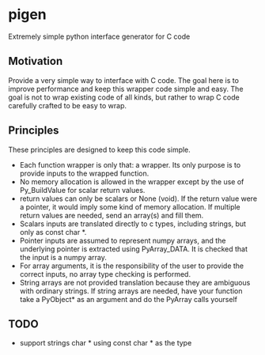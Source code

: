 # pigen
Extremely simple python interface generator for C code

Motivation
----------

Provide a very simple way to interface with C code.  The goal here is to
improve performance and keep this wrapper code simple and easy.  The goal is
not to wrap existing code of all kinds, but rather to wrap C code carefully
crafted to be easy to wrap.

Principles
----------

These principles are designed to keep this code simple.

- Each function wrapper is only that: a wrapper.  Its only 
  purpose is to provide inputs to the wrapped function.
- No memory allocation is allowed in the wrapper except by the use
  of Py_BuildValue for scalar return values.
- return values can only be scalars or None (void).  If the
  return value were a pointer, it would imply some kind
  of memory allocation. If multiple return values are needed,
  send an array(s) and fill them.
- Scalars inputs are translated directly to c types, including
  strings, but only as const char *.
- Pointer inputs are assumed to represent numpy arrays, and the
  underlying pointer is extracted using PyArray_DATA.  It is
  checked that the input is a numpy array.
- For array arguments, it is the responsibility of the user to provide the correct
  inputs, no array type checking is performed.
- String arrays are not provided translation because they are ambiguous
  with ordinary strings.  If string arrays are needed, have your
  function take a PyObject* as an argument and do the PyArray
  calls yourself

TODO
-------
- support strings char * using const char * as the type
